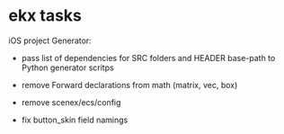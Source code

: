 # ekx tasks

iOS project Generator: 
- pass list of dependencies for SRC folders and HEADER base-path to Python generator scritps

- remove Forward declarations from math (matrix, vec, box)
- remove scenex/ecs/config
- fix button_skin field namings